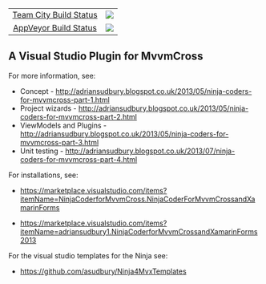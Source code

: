 
<table align="center">
    <tr>
        <td align="center"><a href=http://scorchio-server.westeurope.cloudapp.azure.com:888/viewType.html?buildTypeId=NinjaCoderForMvvmCross_Build&guest=1)>Team City Build Status</a></td>
        <td align="center"><a href="http://scorchio-server.westeurope.cloudapp.azure.com:888/viewType.html?buildTypeId=NinjaCoderForMvvmCross_Build&guest=1">
	<img src="http://scorchio-server.westeurope.cloudapp.azure.com:888/app/rest/builds/buildType:(id:NinjaCoderForMvvmCross_Build)/statusIcon"/>
</a></td>
    </tr>
    <tr>
        <td align="center"><a href="https://ci.appveyor.com/project/asudbury/ninjacoderformvvmcross">AppVeyor Build Status</td>
        <td align="center"><a href="https://ci.appveyor.com/project/asudbury/ninjacoderformvvmcross">
	<img src='https://ci.appveyor.com/api/projects/status/8f6toml9vxkd88op?svg=true'/>
</a></td>
    </tr>
</table>


## A Visual Studio Plugin for MvvmCross


For more information, see:

- Concept - http://adriansudbury.blogspot.co.uk/2013/05/ninja-coders-for-mvvmcross-part-1.html
- Project wizards - http://adriansudbury.blogspot.co.uk/2013/05/ninja-coders-for-mvvmcross-part-2.html
- ViewModels and Plugins - http://adriansudbury.blogspot.co.uk/2013/05/ninja-coders-for-mvvmcross-part-3.html
- Unit testing - http://adriansudbury.blogspot.co.uk/2013/07/ninja-coders-for-mvvmcross-part-4.html


For installations, see:

- https://marketplace.visualstudio.com/items?itemName=NinjaCoderforMvvmCross.NinjaCoderForMvvmCrossandXamarinForms

- https://marketplace.visualstudio.com/items?itemName=adriansudbury1.NinjaCoderforMvvmCrossandXamarinForms2013


For the visual studio templates for the Ninja see:

- https://github.com/asudbury/Ninja4MvxTemplates

